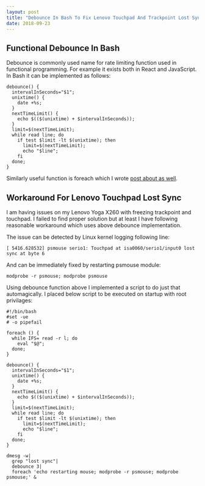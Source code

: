 ```yaml
---
layout: post
title: "Debounce In Bash To Fix Lenovo Touchpad And Trackpoint Lost Sync"
date: 2018-09-23
---
```


## Functional Debounce In Bash

Debounce is commonly used name for rate limiting function used in functional programming. For example it exists both in React and JavaScript. In Bash it can be implemented as follows:

    debounce() {
      intervalInSeconds="$1";
      unixtime() {
        date +%s;
      }
      nextTimeLimit() {
        echo $(($(unixtime) + $intervalInSeconds));
      }
      limit=$(nextTimeLimit);
      while read line; do
        if test $limit -lt $(unixtime); then
          limit=$(nextTimeLimit);
          echo "$line";
        fi
      done;
    }

Similarly useful function is foreach which I wrote [post about as well](https://vaclavkosar.com/2016/07/28/Functional-Foreach-In-Bash.html).


## Workaround For Lenovo Touchpad Lost Sync

I am having issues on my Lenovo Yoga X260 with freezing trackpoint and touchpad. I failed to find proper solution but at least I have following reasonable workaround which uses above debounce implementation.

The issue can be detected by Linux kernel logging following line:

    [ 5416.628532] psmouse serio1: Touchpad at isa0060/serio1/input0 lost sync at byte 6


And can be immediately fixed by restarting psmouse module:

    modprobe -r psmouse; modprobe psmouse

Using debounce function above I implemented a script to do just that automagically.  I placed below script to be executed on startup with root privilages:

    #!/bin/bash
    #set -ue
    # -o pipefail
    
    foreach () {
      while IFS= read -r l; do
        eval "$@";
      done;
    }
    
    debounce() {
      intervalInSeconds="$1";
      unixtime() {
        date +%s;
      }
      nextTimeLimit() {
        echo $(($(unixtime) + $intervalInSeconds));
      }
      limit=$(nextTimeLimit);
      while read line; do
        if test $limit -lt $(unixtime); then
          limit=$(nextTimeLimit);
          echo "$line";
        fi
      done;
    }
    
    dmesg -w|
      grep "lost sync"|
      debounce 3|
      foreach 'echo restarting mouse; modprobe -r psmouse; modprobe psmouse;' &


